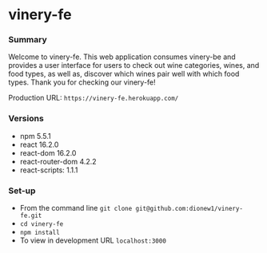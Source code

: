 # vinery-fe

### Summary
Welcome to vinery-fe. This web application consumes vinery-be and provides a user interface for users to check out wine categories, wines, and food types, as well as, discover which wines pair well with which food types. Thank you for checking our vinery-fe!

Production URL: `https://vinery-fe.herokuapp.com/`

### Versions
* npm 5.5.1
* react 16.2.0
* react-dom 16.2.0
* react-router-dom 4.2.2
* react-scripts: 1.1.1

### Set-up
* From the command line `git clone git@github.com:dionew1/vinery-fe.git`
* `cd vinery-fe`
* `npm install`
* To view in development URL `localhost:3000`
